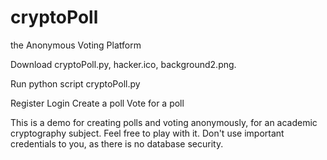 # cryptoPoll
the Anonymous Voting Platform

Download cryptoPoll.py, hacker.ico, background2.png.

Run python script cryptoPoll.py

Register
Login
Create a poll
Vote for a poll

This is a demo for creating polls and voting anonymously, for an academic cryptography subject.
Feel free to play with it. Don't use important credentials to you, as there is no database security.
